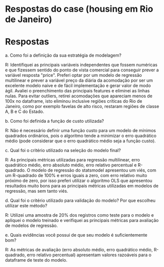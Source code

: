 # Respostas do case (housing em Rio de Janeiro)

# Respostas

a. Como foi a definição da sua estratégia de modelagem?

R: Identifiquei as principais variáveis independentes que fossem numéricas e que fizessem sentido do ponto de vista comercial para conseguir prever a variável resposta "price". Preferi optar por um modelo de regressão multilinear e prever a variável preço da diária da acomodação por ser um excelente modelo naive e de fácil implementação e gerar valor de modo ágil. Avaliei o preenchimento das principais features e eliminei as linhas nulas. Para evitar outliers, retirei acomodações que apareciam menos de 100x no dataframe, isto eliminou inclusive regiões críticas do Rio de Janeiro, como por exemplo favelas de alto risco, restaram regiões de classe A, B e C do Estado.

b. Como foi definida a função de custo utilizada?

R: Não é necessário definir uma função custo para um modelo de mínimos quadrados ordinários, pois o algoritmo tende a minimizar o erro quadrático médio (pode considerar que o erro quadrático médio seja a função custo).

c. Qual foi o critério utilizado na seleção do modelo final?

R: As principais métricas utilizadas para regressão multilinear, erro quadrático médio, erro absoluto médio, erro relativo percentual e R-quadrado. O modelo de regressão do statsmodel apresentou um viés, com um R-quadrado de 100% e erros iguais a zero, com erro relativo muito próximo de zero, por isso preferi utilizar o algoritmo OLS que apresentou resultados muito bons para as principais métricas utilizadas em modelos de regressão, mas sem tanto viés.

d. Qual foi o critério utilizado para validação do modelo? Por que escolheu utilizar este método?

R: Utilizei uma amostra de 20% dos registros como teste para o modelo e apliquei o modelo treinado e verifiquei as principais métricas para avaliação de modelos de regressão.

e. Quais evidências você possui de que seu modelo é suficientemente bom?

R: As métricas de avaliação (erro absoluto médio, erro quadrático médio, R-quadrado, erro relativo percentual) apresentam valores razoáveis para o dataframe de teste do modelo.

